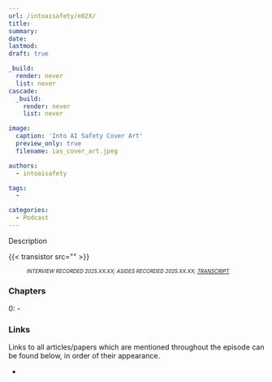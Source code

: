 ```yaml
---
url: /intoaisafety/e02X/
title: 
summary: 
date: 
lastmod: 
draft: true

_build:
  render: never
  list: never
cascade:
  _build:
    render: never
    list: never

image:
  caption: 'Into AI Safety Cover Art'
  preview_only: true
  filename: ias_cover_art.jpeg

authors:
  - intoaisafety

tags:
  - 

categories: 
  - Podcast
---
```


<div style="text-align: justify">
Description

{{< transistor src="" >}}
<div style="font-size: x-small;font-style: italic;padding-left: 2.25rem;">INTERVIEW RECORDED 2025.XX.XX; ASIDES RECORDED 2025.XX.XX; <a href="XXX" target="_blank" rel="noreferrer noopener">TRANSCRIPT</a></a></div>

### Chapters

0: - 

### Links

Links to all articles/papers which are mentioned throughout the episode can be found below, in order of their appearance.
- <a href="" target="_blank" rel="noreferrer noopener"></a>

<!-- end of the list -->
</div>